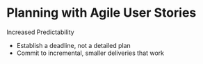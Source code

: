 # Planning with Agile User Stories

Increased Predictability

- Establish a deadline, not a detailed plan
- Commit to incremental, smaller deliveries that work
